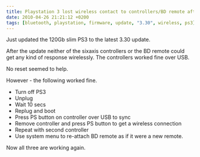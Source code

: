 ```yaml
---
title: Playstation 3 lost wireless contact to controllers/BD remote after 3.30 update
date: 2010-04-26 21:21:12 +0200
tags: [bluetooth, playstation, firmware, update, "3.30", wireless, ps3]
---
```


Just updated the 120Gb slim PS3 to the latest 3.30 update.

After the update neither of the sixaxis controllers or the BD remote could get any kind of response wirelessly. The controllers worked fine over USB.

No reset seemed to help.

However - the following worked fine.

* Turn off PS3
* Unplug
* Wait 10 secs
* Replug and boot
* Press PS button on controller over USB to sync
* Remove controller and press PS button to get a wireless connection
* Repeat with second controller
* Use system menu to re-attach BD remote as if it were a new remote.

Now all three are working again.
